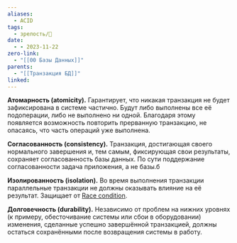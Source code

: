 ```yaml
---
aliases:
  - ACID
tags:
  - зрелость/🌱
date:
  - - 2023-11-22
zero-link:
  - "[[00 Базы Данных]]"
parents:
  - "[[Транзакция БД]]"
linked:
---
```

**Атомарность (atomicity).** Гарантирует, что никакая транзакция не будет зафиксирована в системе частично. Будут либо выполнены все её подоперации, либо не выполнено ни одной. Благодаря этому появляется возможность повторить прерванную транзакцию, не опасаясь, что часть операций уже выполнена.

**Согласованность (consistency).** Транзакция, достигающая своего нормального завершения и, тем самым, фиксирующая свои результаты, сохраняет согласованность базы данных. По сути поддержание согласованности задача приложения, а не базы.б

**Изолированность (isolation).** Во время выполнения транзакции параллельные транзакции не должны оказывать влияние на её результат. Защищает от [Race condition](Race%20condition.md).

**Долговечность (durability).** Независимо от проблем на нижних уровнях (к примеру, обесточивание системы или сбои в оборудовании) изменения, сделанные успешно завершённой транзакцией, должны остаться сохранёнными после возвращения системы в работу.